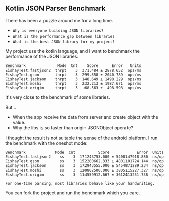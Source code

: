 ## Kotlin JSON Parser Benchmark

There has been a puzzle around me for a long time.

* `Why is everyone building JSON libraries?`
* `What is the performance gap between libraries`
* `What is the best JSON library for my project?`

My project use the kotlin language, and I want to benchmark the performance of the JSON libraries.

```
Benchmark              Mode  Cnt    Score      Error   Units
EishayTest.fastjson2  thrpt    3  371.484 ± 2878.652  ops/ms
EishayTest.gson       thrpt    3  299.558 ± 2040.789  ops/ms
EishayTest.jackson    thrpt    3  148.649 ± 1498.229  ops/ms
EishayTest.moshi      thrpt    3  232.213 ± 1987.671  ops/ms
EishayTest.origin     thrpt    3   68.563 ±  498.598  ops/ms
```

It's very close to the benchmark of some libraries.

But...

* When the app receive the data from server and create object with the value.
* Why the libs is so faster than origin JSONObject operate?

I thought the result is not suitable the sense of the android platform.
I run the benchmark with the oneshot mode:

```
Benchmark             Mode  Cnt          Score            Error  Units
EishayTest.fastjson2    ss    3  171243753.000 ± 5408147918.880  ns/op
EishayTest.gson         ss    3  152200662.333 ± 4801101724.144  ns/op
EishayTest.jackson      ss    3  172943555.000 ± 5454871289.234  ns/op
EishayTest.moshi        ss    3  120802500.000 ± 3805115227.327  ns/op
EishayTest.origin       ss    3  114559912.667 ± 3612413251.738  ns/op
```

`For one-time parsing, most libraries behave like your handwriting.`

You can fork the project and run the benchmark which you care.
